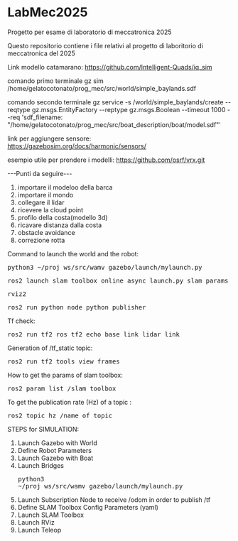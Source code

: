 # LabMec2025
Progetto per esame di laboratorio di meccatronica 2025

Questo repositorio contiene i file relativi al progetto di laboritorio di meccatronica del 2025

Link modello catamarano: https://github.com/Intelligent-Quads/iq_sim

comando primo terminale 
gz sim /home/gelatocotonato/prog_mec/src/world/simple_baylands.sdf

comando secondo terminale
gz service -s /world/simple_baylands/create --reqtype gz.msgs.EntityFactory --reptype gz.msgs.Boolean --timeout 1000 --req 'sdf_filename: "/home/gelatocotonato/prog_mec/src/boat_description/boat/model.sdf"'

link per aggiungere sensore: https://gazebosim.org/docs/harmonic/sensors/

esempio utile per prendere i modelli: https://github.com/osrf/vrx.git


---Punti da seguire---

1) importare il modeloo della barca
2) importare il mondo
3) collegare il lidar
4) ricevere la cloud point 
5) profilo della costa(modello 3d)
6) ricavare distanza dalla costa
7) obstacle avoidance
8) correzione rotta

Command to launch the world and the robot:
<pre>python3 ~/proj_ws/src/wamv_gazebo/launch/mylaunch.py</pre>

<pre>ros2 launch slam_toolbox online_async_launch.py slam_params_file:=/home/luca002/proj_ws/src/wamv_navigation/config/slam_toolbox_params.yaml
</pre>


<pre>rviz2</pre>

<pre>ros2 run python_node python_publisher</pre>

Tf check:
<pre>ros2 run tf2_ros tf2_echo base_link lidar_link</pre>

Generation of /tf_static topic:
<pre>ros2 run tf2_tools view_frames</pre>

How to get the params of slam toolbox:
<pre>ros2 param list /slam_toolbox</pre>

To get the publication rate (Hz) of a topic :
<pre>ros2 topic hz /name_of_topic</pre>

STEPS for SIMULATION:
1. Launch Gazebo with World
2. Define Robot Parameters
3. Launch Gazebo with Boat   
4. Launch Bridges <pre>python3 ~/proj_ws/src/wamv_gazebo/launch/mylaunch.py</pre>
5. Launch Subscription Node to receive /odom in order to publish /tf 
5. Define SLAM Toolbox Config Parameters (yaml)
6. Launch SLAM Toolbox
7. Launch RViz
8. Launch Teleop
